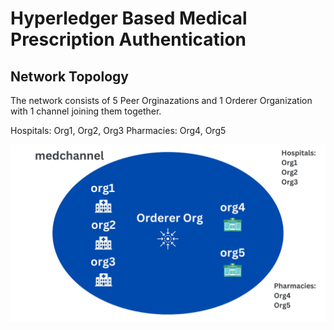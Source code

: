 # Hyperledger Based Medical Prescription Authentication

## Network Topology

The network consists of 5 Peer Orginazations and 1 Orderer Organization with 1 channel joining them together.

Hospitals: Org1, Org2, Org3
Pharmacies: Org4, Org5

![Network Topology](network-topology.png)
